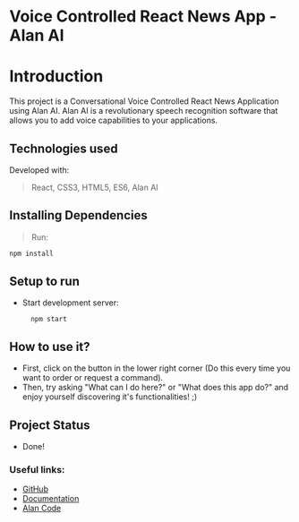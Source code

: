 # Voice Controlled React News App - Alan AI

# Introduction
This project is a Conversational Voice Controlled React News Application using Alan AI. Alan AI is a revolutionary speech recognition software that allows you to add voice capabilities to your applications.

## Technologies used

Developed with:
> React, CSS3, HTML5, ES6, Alan AI

## Installing Dependencies

> Run:
```bash
npm install
``` 
## Setup to run

* Start development server:

  ```
    npm start
  ```
  
## How to use it?

* First, click on the button in the lower right corner (Do this every time you want to order or request a command).
* Then, try asking "What can I do here?" or "What does this app do?" and enjoy yourself discovering it's functionalities! ;)

## Project Status

* Done!

### Useful links:
  - [GitHub](https://github.com/alan-ai)
  - [Documentation](https://alan.app/docs/)
  - [Alan Code](https://studio.alan.app/projects/news_reader_app/scripts/news_reader_app)
